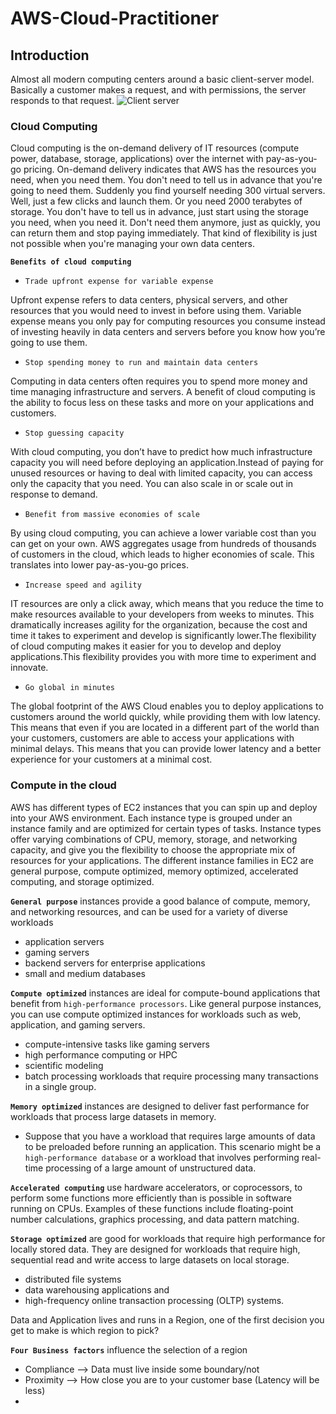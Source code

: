 # AWS-Cloud-Practitioner
## Introduction
Almost all modern computing centers around a basic client-server model. Basically a customer makes a request, and with permissions, the server responds to that request.
![Client server](https://github.com/jhvreddy/AWS-Cloud-Practitioner/assets/100144454/2024f4cd-2216-428a-a3a2-7dd92c02b366)

### Cloud Computing
Cloud computing is the on-demand delivery of IT resources (compute power, database, storage, applications) over the internet with pay-as-you-go pricing. On-demand delivery indicates that AWS has the resources you need, when you need them. You don't need to tell us in advance that you're going to need them. Suddenly you find yourself needing 300 virtual servers. Well, just a few clicks and launch them. Or you need 2000 terabytes of storage. You don't have to tell us in advance, just start using the storage you need, when you need it. Don't need them anymore, just as quickly, you can return them and stop paying immediately. That kind of flexibility is just not possible when you're managing your own data centers.

**` Benefits of cloud computing `**
- ``Trade upfront expense for variable expense``

Upfront expense refers to data centers, physical servers, and other resources that you would need to invest in before using them. Variable expense means you only pay for computing resources you consume instead of investing heavily in data centers and servers before you know how you’re going to use them.
- ``Stop spending money to run and maintain data centers``

Computing in data centers often requires you to spend more money and time managing infrastructure and servers. A benefit of cloud computing is the ability to focus less on these tasks and more on your applications and customers.
- ``Stop guessing capacity``

With cloud computing, you don’t have to predict how much infrastructure capacity you will need before deploying an application.Instead of paying for unused resources or having to deal with limited capacity, you can access only the capacity that you need. You can also scale in or scale out in response to demand.
- ``Benefit from massive economies of scale``

By using cloud computing, you can achieve a lower variable cost than you can get on your own. AWS aggregates usage from hundreds of thousands of customers in the cloud, which leads to higher economies of scale. This translates into lower pay-as-you-go prices. 
- ``Increase speed and agility``

IT resources are only a click away, which means that you reduce the time to make resources available to your developers from weeks to minutes. This dramatically increases agility for the organization, because the cost and time it takes to experiment and develop is significantly lower.The flexibility of cloud computing makes it easier for you to develop and deploy applications.This flexibility provides you with more time to experiment and innovate. 
- ``Go global in minutes``

The global footprint of the AWS Cloud enables you to deploy applications to customers around the world quickly, while providing them with low latency. This means that even if you are located in a different part of the world than your customers, customers are able to access your applications with minimal delays. This means that you can provide lower latency and a better experience for your customers at a minimal cost.

### Compute in the cloud
AWS has different types of EC2 instances that you can spin up and deploy into your AWS environment. Each instance type is grouped under an instance family and are optimized for certain types of tasks. Instance types offer varying combinations of CPU, memory, storage, and networking capacity, and give you the flexibility to choose the appropriate mix of resources for your applications. The different instance families in EC2 are general purpose, compute optimized, memory optimized, accelerated computing, and storage optimized. 

**`General purpose`** instances provide a good balance of compute, memory, and networking resources, and can be used for a variety of diverse workloads 
- application servers
- gaming servers
- backend servers for enterprise applications
- small and medium databases

**`Compute optimized`** instances are ideal for compute-bound applications that benefit from ``high-performance processors``. Like general purpose instances, you can use compute optimized instances for workloads such as web, application, and gaming servers.
- compute-intensive tasks like gaming servers
- high performance computing or HPC
- scientific modeling
- batch processing workloads that require processing many transactions in a single group.

**`Memory optimized`** instances are designed to deliver fast performance for workloads that process large datasets in memory.  
- Suppose that you have a workload that requires large amounts of data to be preloaded before running an application. This scenario might be a ``high-performance database`` or a workload that involves performing real-time processing of a large amount of unstructured data.

**`Accelerated computing`** use hardware accelerators, or coprocessors, to perform some functions more efficiently than is possible in software running on CPUs. Examples of these functions include floating-point number calculations, graphics processing, and data pattern matching.

**`Storage optimized`** are good for workloads that require high performance for locally stored data. They are designed for workloads that require high, sequential read and write access to large datasets on local storage.  
- distributed file systems
- data warehousing applications and
- high-frequency online transaction processing (OLTP) systems.

Data and Application lives and runs in a Region, one of the first decision you get to make is which region to pick? 

**`Four Business factors`** influence the selection of a region
- Compliance  --> Data must live inside some boundary/not
- Proximity  --> How close you are to your customer base (Latency will be less)
- 
